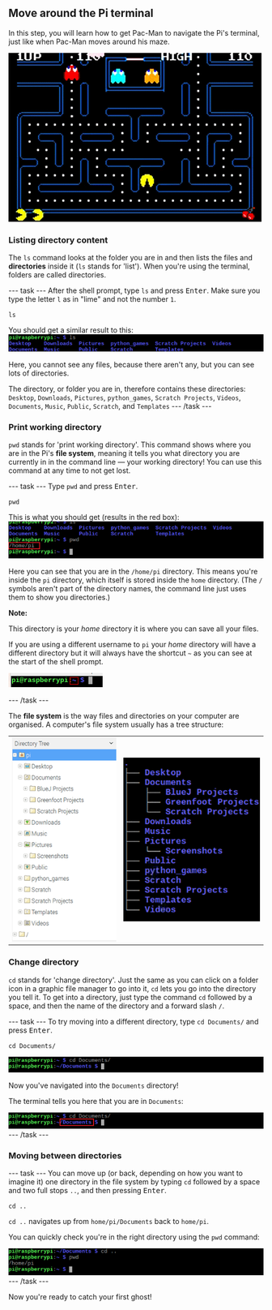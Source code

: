 ## Move around the Pi terminal

In this step, you will learn how to get Pac-Man to navigate the Pi's terminal, just like when Pac-Man moves around his maze.

![Pacman Gif](images/pacmangiphy.gif)

### Listing directory content

The `ls` command looks at the folder you are in and then lists the files and **directories** inside it (`ls` stands for 'list'). When you're using the terminal, folders are called directories.

\--- task \--- After the shell prompt, type `ls` and press <kbd>Enter</kbd>. Make sure you type the letter `l` as in "lime" and not the number `1`.

    ls
    

You should get a similar result to this: ![LS Command](images/lscommand.png)

Here, you cannot see any files, because there aren't any, but you can see lots of directories.

The directory, or folder you are in, therefore contains these directories: `Desktop`, `Downloads`, `Pictures`, `python_games`, `Scratch Projects`, `Videos`, `Documents`, `Music`, `Public`, `Scratch`, and `Templates` \--- /task \---

### Print working directory

`pwd` stands for 'print working directory'. This command shows where you are in the Pi's **file system**, meaning it tells you what directory you are currently in in the command line — your working directory! You can use this command at any time to not get lost.

\--- task \--- Type `pwd` and press <kbd>Enter</kbd>.

    pwd
    

This is what you should get (results in the red box): ![PWD Command](images/pwdcommand.png)

Here you can see that you are in the `/home/pi` directory. This means you're inside the `pi` directory, which itself is stored inside the `home` directory. (The `/` symbols aren't part of the directory names, the command line just uses them to show you directories.)

**Note:**

This directory is your *home* directory it is where you can save all your files.

If you are using a different username to `pi` your *home* directory will have a different directory but it will always have the shortcut `~` as you can see at the start of the shell prompt.

![shell prompt with ~ highlighted](images/hometilda.png)

\--- /task \---

The **file system** is the way files and directories on your computer are organised. A computer's file system usually has a tree structure:

|                                         |                                   |
|:---------------------------------------:|:---------------------------------:|
| ![File Manager](images/filemanager.png) | ![File Tree](images/filetree.png) |


### Change directory

`cd` stands for 'change directory'. Just the same as you can click on a folder icon in a graphic file manager to go into it, `cd` lets you go into the directory you tell it. To get into a directory, just type the command `cd` followed by a space, and then the name of the directory and a forward slash `/`.

\--- task \--- To try moving into a different directory, type `cd Documents/` and press <kbd>Enter</kbd>.

    cd Documents/
    

![CD Documents](images/cddocuments.png)

Now you've navigated into the `Documents` directory!

The terminal tells you here that you are in `Documents`:

![CD Documents path](images/cddocumentspath.png) \--- /task \---

### Moving between directories

\--- task \--- You can move up (or back, depending on how you want to imagine it) one directory in the file system by typing `cd` followed by a space and two full stops `..`, and then pressing <kbd>Enter</kbd>.

    cd ..
    

`cd ..` navigates up from `home/pi/Documents` back to `home/pi`.

You can quickly check you're in the right directory using the `pwd` command:

![CD DotDot Command](images/cddotdotcommand.png) \--- /task \---

Now you're ready to catch your first ghost!